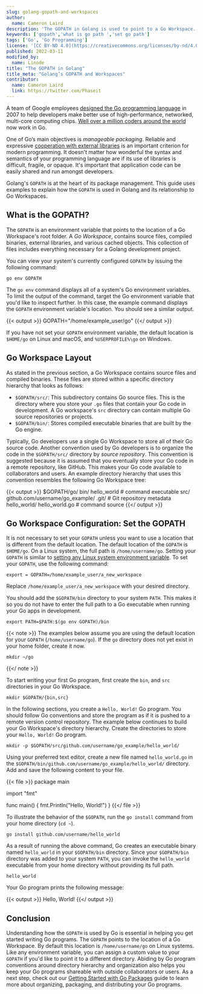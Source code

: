 ```yaml
---
slug: golang-gopath-and-workspaces
author:
  name: Cameron Laird
description: 'The GOPATH in Golang is used to point to a Go Workspace. The Go Workspace is where you store your Go source code and binary executables. This guide takes a deep dive into the GOPATH.'
keywords: ['gopath','what is go path ','set go path']
tags: ['Go', 'Go Programming']
license: '[CC BY-ND 4.0](https://creativecommons.org/licenses/by-nd/4.0)'
published: 2022-03-11
modified_by:
  name: Linode
title: "The GOPATH in Golang"
title_meta: "Golang’s GOPATH and Workspaces"
contributor:
  name: Cameron Laird
  link: https://twitter.com/Phaseit
---
```


A team of Google employees [designed the Go programming language](https://qarea.com/blog/the-evolution-of-go-a-history-of-success) in 2007 to help developers make better use of high-performance, networked, multi-core computing chips. [Well over a million coders around the world](https://research.swtch.com/gophercount) now work in Go.

One of Go’s main objectives is *manageable packaging*. Reliable and expressive [cooperation with external libraries](https://www.freecodecamp.org/news/code-dependencies-are-the-devil-35ed28b556d/) is an important criterion for modern programming. It doesn't matter how wonderful the syntax and semantics of your programming language are if its use of libraries is difficult, fragile, or opaque. It's important that application code can be easily shared and run amongst developers.

Golang's `GOPATH` is at the heart of its package management. This guide uses examples to explain how the `GOPATH` is used in Golang and its relationship to Go Workspaces.

## What is the GOPATH?

The `GOPATH` is an environment variable that points to the location of a Go Workspace's root folder. A *Go Workspace*, contains source files, compiled binaries, external libraries, and various cached objects. This collection of files includes everything necessary for a Golang development project.

You can view your system's currently configured `GOPATH` by issuing the following command:

    go env GOPATH

The `go env` command displays all of a system's Go environment variables. To limit the output of the command, target the Go environment variable that you'd like to inspect further. In this case, the example command displays the `GOPATH` environment variable's location. You should see a similar output.

{{< output >}}
    GOPATH="/home/example_user/go"
{{</ output >}}

If you have not set your `GOPATH` environment variable, the default location is `$HOME/go` on Linux and macOS, and `%USERPROFILE%\go` on Windows.

## Go Workspace Layout

As stated in the previous section, a Go Workspace contains source files and compiled binaries. These files are stored within a specific directory hierarchy that looks as follows:

- `$GOPATH/src/`: This subdirectory contains Go source files. This is the directory where you store your `.go` files that contain your Go code in development. A Go workspace's `src` directory can contain multiple Go source repositories or projects.
- `$GOPATH/bin/`: Stores compiled executable binaries that are built by the Go engine.

Typically, Go developers use a single Go Workspace to store all of their Go source code. Another convention used by Go developers is to organize the code in the `$GOPATH/src/` directory by *source repository*. This convention is suggested because it is assumed that you eventually store your Go code in a remote repository, like GitHub. This makes your Go code available to collaborators and users. An example directory hierarchy that uses this convention resembles the following Go Workspace tree:

{{< output >}}
$GOPATH/go/
           bin/
               hello_world                          # command executable
           src/
               github.com/username/go_example/
                   .git/                            # Git repository metadata
               hello_world/
                   hello_world.go                   # command source
{{</ output >}}

## Go Workspace Configuration: Set the GOPATH

It is not necessary to set your `GOPATH` unless you want to use a location that is different from the default location. The default location of the `GOPATH` is `$HOME/go`. On a Linux system, the full path is `/home/username/go`. Setting your `GOPATH` is similar to [setting any Linux system environment variable](/docs/guides/how-to-set-linux-environment-variables/). To set your `GOPATH`, use the following command:

    export = GOPATH=/home/example_user/a_new_workspace

Replace `/home/example_user/a_new_workspace` with your desired directory.

You should add the `$GOPATH/bin` directory to your system `PATH`. This makes it so you do not have to enter the full path to a Go executable when running your Go apps in development.

    export PATH=$PATH:$(go env GOPATH)/bin

{{< note >}}
The examples below assume you are using the default location for your `GOPATH` (`/home/username/go`). If the `go` directory does not yet exist in your home folder, create it now.

    mkdir ~/go
{{</ note >}}

To start writing your first Go program, first create the `bin`, and `src` directories in your Go Workspace.

    mkdir $GOPATH/{bin,src}

In the following sections, you create a `Hello, World!` Go program. You should follow Go conventions and store the program as if it is pushed to a remote version control repository. The example below continues to build your Go Workspace's directory hierarchy. Create the directories to store your `Hello, World!` Go program.

    mkdir -p $GOPATH/src/github.com/username/go_example/hello_world/

Using your preferred text editor, create a new file named `hello_world.go` in the `$GOPATH/bin/github.com/username/go_example/hello_world/` directory. Add and save the following content to your file.

{{< file >}}
package main

import "fmt"

func main() {
    fmt.Println("Hello, World!")
}
{{</ file >}}

To illustrate the behavior of the `$GOPATH`, run the `go install` command from your home directory (`cd ~`).

    go install github.com/username/hello_world

As a result of running the above command, Go creates an executable binary named `hello_world` in your `$GOPATH/bin` directory. Since your `$GOPATH/bin` directory was added to your system `PATH`, you can invoke the `hello_world` executable from your home directory without providing its full path.

    hello_world

Your Go program prints the following message:

{{< output >}}
Hello, World!
{{</ output >}}

## Conclusion

Understanding how the `GOPATH` is used by Go is essential in helping you get started writing Go programs. The `GOPATH` points to the location of a Go Workspace. By default this location is `/home/username/go` on Linux systems. Like any environment variable, you can assign a custom value to your `GOPATH` if you'd like to point it to a different directory. Abiding by Go program conventions around directory hierarchy and organization also helps you keep your Go programs shareable with outside collaborators or users. As a next step, check out our [Getting Started with Go Packages](/docs/guides/getting-started-with-go-packages/) guide to learn more about organizing, packaging, and distributing your Go programs.







